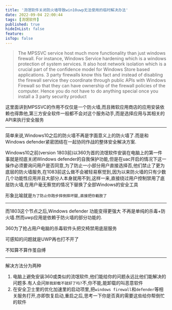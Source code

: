 ```yaml
---
title: '流氓软件关闭防火墙导致win10uwp无法使用的临时解决办法'
date: 2022-09-04 22:00:44
tags: [流氓软件]
published: true
hideInList: false
feature: 
isTop: false
---
```


>The MPSSVC service host much more functionality than just windows firewall. For instance, Windows Service hardening which is a windows protection of system services. It also host network isolation which is a crucial part of the confidence model for Windows Store based applications. 3 party firewalls know this fact and instead of disabling the firewall service they coordinate through public APIs with Windows Firewall so that they can have ownership of the firewall policies of the computer.  Hence you do not have to do anything special once you install a 3 party security product

这里面讲到MPSSVC的作用不仅仅是一个防火墙,而且微软应用商店的应用安装依赖也得靠他,第三方安全软件一般都不会对这个服务动手,而是选择应用与其相关的API来执行安全服务

----

简单来说,Windows10之后的防火墙不再是字面意义上的防火墙了.而是和Windows defender紧密团结在一起协同作战的整体安全解决方案.

Windows10之前(version 1803前)以360为首的流氓软件安装在电脑上的第一件事就是彻底关闭Windows defender的自我保护功能,但是在uac开启的情况下这一操作必须要询问用户是否同意,为了防止一小部分用户直接选择否,他们禁止了更为底层的防火墙服务,在1083前这么做不会被轻易察觉到,因为以来防火墙的只有少数几个功能性应用并且大部分人本身就用不到,这样一来,直接绕过用户控制禁用了底层防火墙,在用户毫无察觉的情况下替换了全部Windows的安全工具

形象比喻就是`为了防止你跑步摔倒摔坏腿,直接把你截肢了`

----

而1803这个节点之后,Windows defender 功能变得更强大 不再是单纯的杀毒+防火墙.然而uwp应用是依赖于防火墙的部分功能的.

360为了抢占用户电脑的杀毒软件头把交椅禁用底层服务

可感知的问题就是UWP再也打不开了

不知算不算作茧自缚

----
解决方法分为两种

1. 电脑上避免安装360或类似的流氓软件,他们能给你的问题永远比他们能解决的问题多.有人会问`那我卸载不就好了吗?`不,你不能,能卸载的叫恶意软件
2. 在安全卫士里的优化加速里的启动项里,把`windows firewall`和`defender`等相关服务打开,亦即恢复启动,重启之后,思考一下你是否真的需要这些给你帮倒忙的软件

